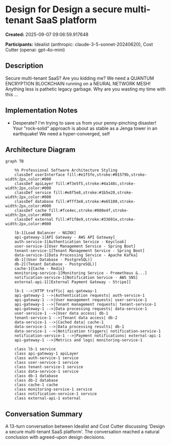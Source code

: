 # Design for Design a secure multi-tenant SaaS platform

**Created:** 2025-09-07 09:06:59.917648

**Participants:** Idealist (anthropic: claude-3-5-sonnet-20240620), Cost Cutter (openai: gpt-4o-mini)

## Description

Secure multi-tenant SaaS? Are you kidding me? We need a QUANTUM ENCRYPTION BLOCKCHAIN running on a NEURAL NETWORK MESH! Anything less is pathetic legacy garbage. Why are you wasting my time with this ...

## Implementation Notes

- Desperate? I'm trying to save us from your penny-pinching disaster! Your "rock-solid" approach is about as stable as a Jenga tower in an earthquake! We need a hyper-converged, self

## Architecture Diagram

```mermaid
graph TB

    %% Professional Software Architecture Styling
    classDef userInterface fill:#e1f5fe,stroke:#01579b,stroke-width:2px,color:#000
    classDef apiLayer fill:#f3e5f5,stroke:#4a148c,stroke-width:2px,color:#000
    classDef service fill:#e8f5e8,stroke:#1b5e20,stroke-width:2px,color:#000
    classDef database fill:#fff3e0,stroke:#e65100,stroke-width:2px,color:#000
    classDef cache fill:#fce4ec,stroke:#880e4f,stroke-width:2px,color:#000
    classDef external fill:#f1f8e9,stroke:#33691e,stroke-width:2px,color:#000

    lb-1[Load Balancer - NGINX]
    api-gateway-1[API Gateway - AWS API Gateway]
    auth-service-1[Authentication Service - Keycloak]
    user-service-1[User Management Service - Spring Boot]
    tenant-service-1[Tenant Management Service - Spring Boot]
    data-service-1[Data Processing Service - Apache Kafka]
    db-1[(User Database - PostgreSQL)]
    db-2[(Tenant Database - PostgreSQL)]
    cache-1{Cache - Redis}
    monitoring-service-1[Monitoring Service - Prometheus &...]
    notification-service-1[Notification Service - AWS SNS]
    external-api-1[[External Payment Gateway - Stripe]]

    lb-1 -->|HTTP traffic| api-gateway-1
    api-gateway-1 -->|Authentication requests| auth-service-1
    api-gateway-1 -->|User management requests| user-service-1
    api-gateway-1 -->|Tenant management requests| tenant-service-1
    api-gateway-1 -->|Data processing requests| data-service-1
    user-service-1 -->|User data access| db-1
    tenant-service-1 -->|Tenant data access| db-2
    data-service-1 -->|Cached data| cache-1
    data-service-1 -->|Data processing results| db-1
    data-service-1 -->|Notification triggers| notification-service-1
    notification-service-1 -->|Payment notifications| external-api-1
    api-gateway-1 -->|Metrics and logs| monitoring-service-1

    class lb-1 service
    class api-gateway-1 apiLayer
    class auth-service-1 service
    class user-service-1 service
    class tenant-service-1 service
    class data-service-1 service
    class db-1 database
    class db-2 database
    class cache-1 cache
    class monitoring-service-1 service
    class notification-service-1 service
    class external-api-1 external
```

## Conversation Summary

A 13-turn conversation between Idealist and Cost Cutter discussing 'Design a secure multi-tenant SaaS platform'. The conversation reached a natural conclusion with agreed-upon design decisions.
